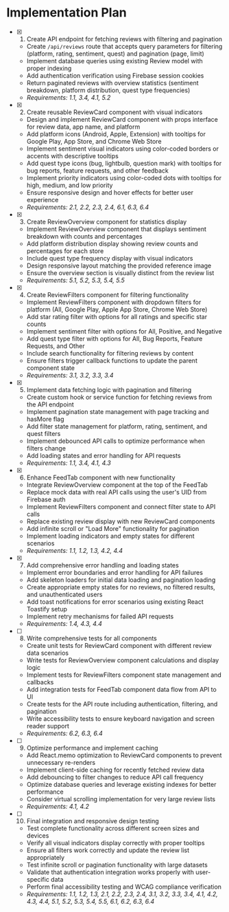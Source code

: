 # Implementation Plan

- [x] 1. Create API endpoint for fetching reviews with filtering and pagination
  - Create `/api/reviews` route that accepts query parameters for filtering (platform, rating, sentiment, quest) and pagination (page, limit)
  - Implement database queries using existing Review model with proper indexing
  - Add authentication verification using Firebase session cookies
  - Return paginated reviews with overview statistics (sentiment breakdown, platform distribution, quest type frequencies)
  - _Requirements: 1.1, 3.4, 4.1, 5.2_

- [x] 2. Create reusable ReviewCard component with visual indicators
  - Design and implement ReviewCard component with props interface for review data, app name, and platform
  - Add platform icons (Android, Apple, Extension) with tooltips for Google Play, App Store, and Chrome Web Store
  - Implement sentiment visual indicators using color-coded borders or accents with descriptive tooltips
  - Add quest type icons (bug, lightbulb, question mark) with tooltips for bug reports, feature requests, and other feedback
  - Implement priority indicators using color-coded dots with tooltips for high, medium, and low priority
  - Ensure responsive design and hover effects for better user experience
  - _Requirements: 2.1, 2.2, 2.3, 2.4, 6.1, 6.3, 6.4_

- [x] 3. Create ReviewOverview component for statistics display
  - Implement ReviewOverview component that displays sentiment breakdown with counts and percentages
  - Add platform distribution display showing review counts and percentages for each store
  - Include quest type frequency display with visual indicators
  - Design responsive layout matching the provided reference image
  - Ensure the overview section is visually distinct from the review list
  - _Requirements: 5.1, 5.2, 5.3, 5.4, 5.5_

- [x] 4. Create ReviewFilters component for filtering functionality
  - Implement ReviewFilters component with dropdown filters for platform (All, Google Play, Apple App Store, Chrome Web Store)
  - Add star rating filter with options for all ratings and specific star counts
  - Implement sentiment filter with options for All, Positive, and Negative
  - Add quest type filter with options for All, Bug Reports, Feature Requests, and Other
  - Include search functionality for filtering reviews by content
  - Ensure filters trigger callback functions to update the parent component state
  - _Requirements: 3.1, 3.2, 3.3, 3.4_

- [x] 5. Implement data fetching logic with pagination and filtering
  - Create custom hook or service function for fetching reviews from the API endpoint
  - Implement pagination state management with page tracking and hasMore flag
  - Add filter state management for platform, rating, sentiment, and quest filters
  - Implement debounced API calls to optimize performance when filters change
  - Add loading states and error handling for API requests
  - _Requirements: 1.1, 3.4, 4.1, 4.3_

- [x] 6. Enhance FeedTab component with new functionality
  - Integrate ReviewOverview component at the top of the FeedTab
  - Replace mock data with real API calls using the user's UID from Firebase auth
  - Implement ReviewFilters component and connect filter state to API calls
  - Replace existing review display with new ReviewCard components
  - Add infinite scroll or "Load More" functionality for pagination
  - Implement loading indicators and empty states for different scenarios
  - _Requirements: 1.1, 1.2, 1.3, 4.2, 4.4_

- [x] 7. Add comprehensive error handling and loading states
  - Implement error boundaries and error handling for API failures
  - Add skeleton loaders for initial data loading and pagination loading
  - Create appropriate empty states for no reviews, no filtered results, and unauthenticated users
  - Add toast notifications for error scenarios using existing React Toastify setup
  - Implement retry mechanisms for failed API requests
  - _Requirements: 1.4, 4.3, 4.4_

- [ ] 8. Write comprehensive tests for all components
  - Create unit tests for ReviewCard component with different review data scenarios
  - Write tests for ReviewOverview component calculations and display logic
  - Implement tests for ReviewFilters component state management and callbacks
  - Add integration tests for FeedTab component data flow from API to UI
  - Create tests for the API route including authentication, filtering, and pagination
  - Write accessibility tests to ensure keyboard navigation and screen reader support
  - _Requirements: 6.2, 6.3, 6.4_

- [ ] 9. Optimize performance and implement caching
  - Add React.memo optimization to ReviewCard components to prevent unnecessary re-renders
  - Implement client-side caching for recently fetched review data
  - Add debouncing to filter changes to reduce API call frequency
  - Optimize database queries and leverage existing indexes for better performance
  - Consider virtual scrolling implementation for very large review lists
  - _Requirements: 4.1, 4.2_

- [ ] 10. Final integration and responsive design testing
  - Test complete functionality across different screen sizes and devices
  - Verify all visual indicators display correctly with proper tooltips
  - Ensure all filters work correctly and update the review list appropriately
  - Test infinite scroll or pagination functionality with large datasets
  - Validate that authentication integration works properly with user-specific data
  - Perform final accessibility testing and WCAG compliance verification
  - _Requirements: 1.1, 1.2, 1.3, 2.1, 2.2, 2.3, 2.4, 3.1, 3.2, 3.3, 3.4, 4.1, 4.2, 4.3, 4.4, 5.1, 5.2, 5.3, 5.4, 5.5, 6.1, 6.2, 6.3, 6.4_